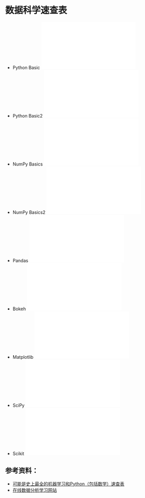 # 数据科学速查表
* Python Basic
![Python Basic](datasic/PythonForDataScience.pdf)
* Python Basic2
![Python Basic2](datasic/python_cheat_sheet.pdf)
* NumPy Basics
![NumPy Basics](datasic/Numpy_Python_Cheat_Sheet.pdf)
* NumPy Basics2
![NumPy Basics2](datasic/numpy-cheat-sheet.pdf)
* Pandas
![Pandas](datasic/pandas_cheat_sheet.pdf)
* Bokeh
![Bokeh](datasic/Python_Bokeh_Cheat_Sheet.pdf)
* Matplotlib
![Matplotlib](datasic/Python_Matplotlib_Cheat_Sheet.pdf)
* SciPy
![SciPy](datasic/Python_SciPy_Cheat_Sheet_Linear_Algebra.pdf)
* Scikit
![Scikit](datasic/Scikit_Learn_Cheat_Sheet_Python.pdf)



## 参考资料：  
* [可能是史上最全的机器学习和Python（包括数学）速查表](https://mp.weixin.qq.com/s?__biz=MzI4NjYwMjcxOQ==&mid=2247484157&idx=1&sn=2efcdaf89d213f00dcfe0c32a7e63b41)  
* [在线数据分析学习网站](https://www.datacamp.com/community/tutorials)
